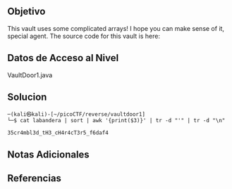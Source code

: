 ## Objetivo

This vault uses some complicated arrays! I hope you can make sense of it, special agent. The source code for this vault is here: 

## Datos de Acceso al Nivel

VaultDoor1.java
## Solucion

```
─(kali㉿kali)-[~/picoCTF/reverse/vaultdoor1]
└─$ cat labandera | sort | awk '{print($3)}' | tr -d "'" | tr -d "\n"

35cr4mbl3d_tH3_cH4r4cT3r5_f6daf4 
```

## Notas Adicionales



## Referencias